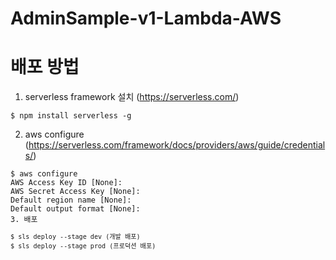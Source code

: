 # AdminSample-v1-Lambda-AWS

# 배포 방법
1. serverless framework 설치 (https://serverless.com/)
<pre><code>$ npm install serverless -g</code></pre>
2. aws configure (https://serverless.com/framework/docs/providers/aws/guide/credentials/)
<pre><code>$ aws configure
AWS Access Key ID [None]:
AWS Secret Access Key [None]:
Default region name [None]:
Default output format [None]:
3. 배포
<pre><code>$ sls deploy --stage dev (개발 배포)
$ sls deploy --stage prod (프로덕션 배포)</pre></code>
